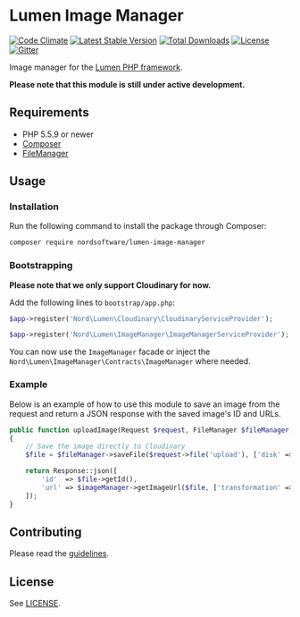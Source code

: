 # Lumen Image Manager

[![Code Climate](https://codeclimate.com/github/nordsoftware/lumen-image-manager/badges/gpa.svg)](https://codeclimate.com/github/nordsoftware/lumen-image-manager)
[![Latest Stable Version](https://poser.pugx.org/nordsoftware/lumen-image-manager/version)](https://packagist.org/packages/nordsoftware/lumen-image-manager)
[![Total Downloads](https://poser.pugx.org/nordsoftware/lumen-image-manager/downloads)](https://packagist.org/packages/nordsoftware/lumen-image-manager)
[![License](https://img.shields.io/badge/license-MIT-blue.svg)](LICENSE)
[![Gitter](https://img.shields.io/gitter/room/norsoftware/open-source.svg?maxAge=2592000)](https://gitter.im/nordsoftware/open-source)

Image manager for the [Lumen PHP framework](http://lumen.laravel.com/).

**Please note that this module is still under active development.**

## Requirements

- PHP 5.5.9 or newer
- [Composer](http://getcomposer.org)
- [FileManager](http://github.com/nordsoftware/lumen-file-manager)

## Usage

### Installation

Run the following command to install the package through Composer:

```sh
composer require nordsoftware/lumen-image-manager
```

### Bootstrapping

**Please note that we only support Cloudinary for now.**

Add the following lines to ```bootstrap/app.php```:

```php
$app->register('Nord\Lumen\Cloudinary\CloudinaryServiceProvider');
```

```php
$app->register('Nord\Lumen\ImageManager\ImageManagerServiceProvider');
```

You can now use the ```ImageManager``` facade or inject the ```Nord\Lumen\ImageManager\Contracts\ImageManager``` where needed.

### Example

Below is an example of how to use this module to save an image from the request
and return a JSON response with the saved image's ID and URLs.

```php
public function uploadImage(Request $request, FileManager $fileManager, ImageManager $imageManager)
{
    // Save the image directly to Cloudinary
    $file = $fileManager->saveFile($request->file('upload'), ['disk' => 'cloudinary']);

    return Response::json([
        'id'  => $file->getId(),
        'url' => $imageManager->getImageUrl($file, ['transformation' => 'small'])
    ]);
}
```

## Contributing

Please read the [guidelines](.github/CONTRIBUTING.md).

## License

See [LICENSE](LICENSE).

